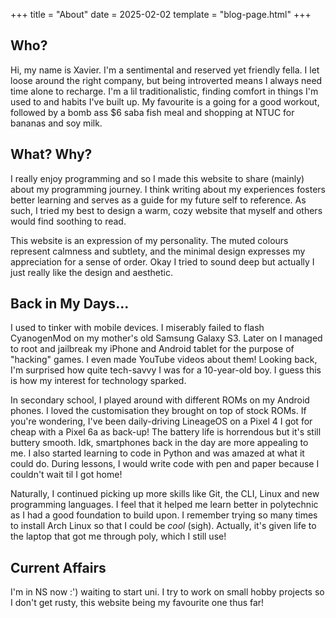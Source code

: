 +++
title = "About"
date = 2025-02-02
template = "blog-page.html"
+++

## Who?
Hi, my name is Xavier. I'm a sentimental and reserved yet friendly fella.
I let loose around the right company, but being introverted means I always need time alone to recharge.
I'm a lil traditionalistic, finding comfort in things I'm used to and habits I've built up.
My favourite is a going for a good workout, followed by a bomb ass $6 saba fish meal and shopping at NTUC for bananas and soy milk.

## What? Why?
I really enjoy programming and so I made this website to share (mainly) about my programming journey.
I think writing about my experiences fosters better learning and serves as a guide for my future self to reference.
As such, I tried my best to design a warm, cozy website that myself and others would find soothing to read.

This website is an expression of my personality. The muted colours represent calmness and subtlety, and the minimal design expresses my appreciation for a sense of order.
Okay I tried to sound deep but actually I just really like the design and aesthetic.

## Back in My Days...
I used to tinker with mobile devices. I miserably failed to flash CyanogenMod on my mother's old Samsung Galaxy S3.
Later on I managed to root and jailbreak my iPhone and Android tablet for the purpose of "hacking" games.
I even made YouTube videos about them! Looking back, I'm surprised how quite tech-savvy I was for a 10-year-old boy.
I guess this is how my interest for technology sparked.

In secondary school, I played around with different ROMs on my Android phones.
I loved the customisation they brought on top of stock ROMs.
If you're wondering, I've been daily-driving LineageOS on a Pixel 4 I got for cheap with a Pixel 6a as back-up!
The battery life is horrendous but it's still buttery smooth. Idk, smartphones back in the day are more appealing to me.
I also started learning to code in Python and was amazed at what it could do.
During lessons, I would write code with pen and paper because I couldn't wait til I got home!

Naturally, I continued picking up more skills like Git, the CLI, Linux and new programming languages.
I feel that it helped me learn better in polytechnic as I had a good foundation to build upon.
I remember trying so many times to install Arch Linux so that I could be *cool* (sigh).
Actually, it's given life to the laptop that got me through poly, which I still use!

## Current Affairs
I'm in NS now :') waiting to start uni. I try to work on small hobby projects so I don't get rusty, this website being my favourite one thus far!

